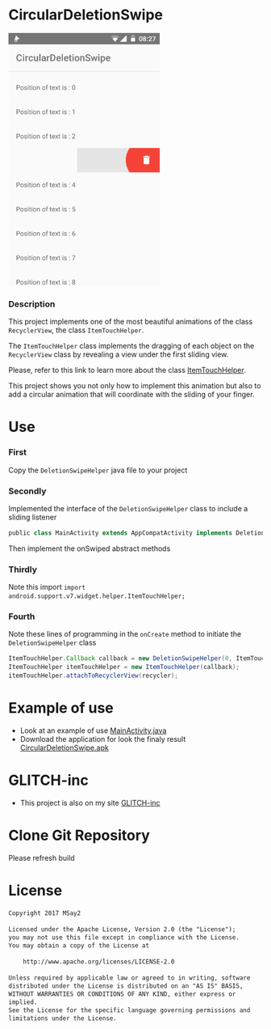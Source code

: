 # CircularDeletionSwipe

<img src="screenshots/screen_01.png" width="300">

### Description
This project implements one of the most beautiful animations of the class `RecyclerView`, the class `ItemTouchHelper`.

The `ItemTouchHelper` class implements the dragging of each object on the `RecyclerView` class by revealing a view under the first sliding view.

Please, refer to this link to learn more about the class [ItemTouchHelper](https://developer.android.com/reference/android/support/v7/widget/helper/ItemTouchHelper.html).

This project shows you not only how to implement this animation but also to add a circular animation that will coordinate with the sliding of your finger.

# Use
### First 
Copy the `DeletionSwipeHelper` java file to your project

### Secondly
Implemented the interface of the `DeletionSwipeHelper` class to include a sliding listener

```gradle
public class MainActivity extends AppCompatActivity implements DeletionSwipeHelper.OnSwipeListener
```

Then implement the onSwiped abstract methods

### Thirdly 
Note this import `import android.support.v7.widget.helper.ItemTouchHelper;`

### Fourth
Note these lines of programming in the `onCreate` method to initiate the `DeletionSwipeHelper` class

```gradle
ItemTouchHelper.Callback callback = new DeletionSwipeHelper(0, ItemTouchHelper.START, this, this);
ItemTouchHelper itemTouchHelper = new ItemTouchHelper(callback);
itemTouchHelper.attachToRecyclerView(recycler);
```

# Example of use
* Look at an example of use [MainActivity.java](https://github.com/MSay2/CircularDeletionSwipe/blob/master/app/src/main/java/com/msay2/circular_deletion_swipe/activities/MainActivity.java)
* Download the application for look the finaly result [CircularDeletionSwipe.apk](https://raw.githubusercontent.com/MSay2/CircularDeletionSwipe/master/sample%20apk/CircularDeletionSwipe.apk)

# GLITCH-inc
* This project is also on my site [GLITCH-inc](https://glitch-inc.000webhostapp.com/projects/circular_deletion_swipe.html)

# Clone Git Repository
Please refresh build

# License

```
Copyright 2017 MSay2

Licensed under the Apache License, Version 2.0 (the "License");
you may not use this file except in compliance with the License.
You may obtain a copy of the License at

    http://www.apache.org/licenses/LICENSE-2.0

Unless required by applicable law or agreed to in writing, software
distributed under the License is distributed on an "AS IS" BASIS,
WITHOUT WARRANTIES OR CONDITIONS OF ANY KIND, either express or implied.
See the License for the specific language governing permissions and
limitations under the License.
```
